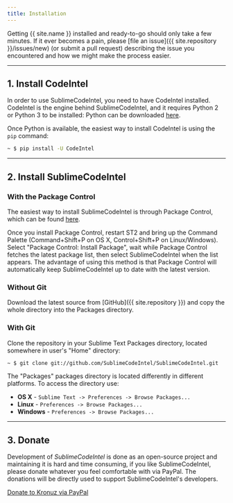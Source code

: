 ```yaml
---
title: Installation
---
```


Getting {{ site.name }} installed and ready-to-go should only take a few minutes.
If it ever becomes a pain, please [file an issue]({{ site.repository }}/issues/new)
(or submit a pull request) describing the issue you encountered and how
we might make the process easier.

---

## 1. Install CodeIntel

In order to use SublimeCodeIntel, you need to have CodeIntel installed. CodeIntel
is the engine behind SublimeCodeIntel, and it requires Python 2 or Python 3 to
be installed: Python can be downloaded [here](https://www.python.org/downloads/).

Once Python is available, the easiest way to install CodeIntel is
using the `pip` command:

```sh
~ $ pip install -U CodeIntel
```

---


## 2. Install SublimeCodeIntel

### With the Package Control

The easiest way to install SublimeCodeIntel is through Package Control, which
can be found [here](https://packagecontrol.io/installation).

Once you install Package Control, restart ST2 and bring up the Command Palette
(Command+Shift+P on OS X, Control+Shift+P on Linux/Windows). Select
"Package Control: Install Package", wait while Package Control fetches the
latest package list, then select SublimeCodeIntel when the list appears. The
advantage of using this method is that Package Control will automatically keep
SublimeCodeIntel up to date with the latest version.

### Without Git

Download the latest source from [GitHub]({{ site.repository }}) and copy the
whole directory into the Packages directory.


### With Git
Clone the repository in your Sublime Text Packages directory, located somewhere
in user's "Home" directory:

```sh
~ $ git clone git://github.com/SublimeCodeIntel/SublimeCodeIntel.git
```

The "Packages" packages directory is located differently in different platforms.
To access the directory use:

* **OS X** - `Sublime Text -> Preferences -> Browse Packages...`
* **Linux** - `Preferences -> Browse Packages...`
* **Windows** - `Preferences -> Browse Packages...`

---


## 3. Donate

Development of *SublimeCodeIntel* is done as an open-source project and
maintaining it is hard and time consuming, if you like SublimeCodeIntel, please
donate whatever you feel comfortable with via PayPal. The donations will be
directly used to support SublimeCodeIntel's developers.

<a class="paypalme" href="https://www.paypal.me/Kronuz/20" target="_blank" rel="nofollow">Donate to Kronuz via PayPal</a>
